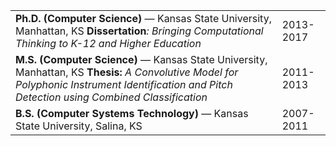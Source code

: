 ---
---
<table>
    <tbody>
        <tr>
            <td><strong>Ph.D. (Computer Science)</strong> — Kansas State University, Manhattan, KS
                <strong>Dissertation</strong><em>: Bringing Computational Thinking to K-12 and Higher Education
                </em></td>
            <td>2013-2017</td>
        </tr>
        <tr>
            <td><strong>M.S. (Computer Science) </strong>— Kansas State University, Manhattan, KS
                <strong>Thesis:</strong> <em>A Convolutive Model for Polyphonic Instrument Identification and Pitch Detection using Combined Classification</em></td>
            <td>2011-2013</td>
        </tr>
        <tr>
            <td><strong>B.S. (Computer Systems Technology) </strong>— Kansas State University, Salina, KS</td>
            <td>2007-2011</td>
        </tr>
    </tbody>
</table>